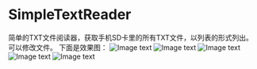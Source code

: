 # SimpleTextReader
简单的TXT文件阅读器，获取手机SD卡里的所有TXT文件，以列表的形式列出。
可以修改文件。
下面是效果图：
![Image text](https://github.com/kiritozzl/SimpleTextReader/blob/master/images/device-2016-09-08-132555.png)
![Image text](https://github.com/kiritozzl/SimpleTextReader/blob/master/images/device-2016-09-08-132605.png)
![Image text](https://github.com/kiritozzl/SimpleTextReader/blob/master/images/device-2016-09-08-132622.png)
![Image text](https://github.com/kiritozzl/SimpleTextReader/blob/master/images/device-2016-09-08-132711.png)
![Image text](https://github.com/kiritozzl/SimpleTextReader/blob/master/images/device-2016-09-08-132744.png)
